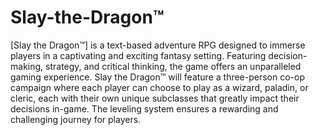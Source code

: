# Slay-the-Dragon™
[Slay the Dragon™] is a text-based adventure RPG designed to immerse players in a captivating and exciting fantasy setting. Featuring decision-making, strategy, and critical thinking, the game offers an unparalleled gaming experience. Slay the Dragon™ will feature a three-person co-op campaign where each player can choose to play as a wizard, paladin, or cleric, each with their own unique subclasses that greatly impact their decisions in-game. The leveling system ensures a rewarding and challenging journey for players. 
